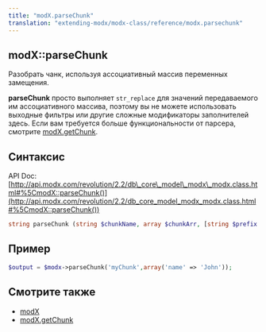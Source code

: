 ```yaml
---
title: "modX.parseChunk"
translation: "extending-modx/modx-class/reference/modx.parsechunk"
---
```


## modX::parseChunk

Разобрать чанк, используя ассоциативный массив переменных замещения.

**parseChunk** просто выполняет `str_replace` для значений передаваемого им ассоциативного массива, поэтому вы не можете использовать выходные фильтры или другие сложные модификаторы заполнителей здесь. Если вам требуется больше функциональности от парсера, смотрите [modX.getChunk](extending-modx/modx-class/reference/modx.getchunk "modX.getChunk").

## Синтаксис

API Doc: [http://api.modx.com/revolution/2.2/db\_core\_model\_modx\_modx.class.html#%5CmodX::parseChunk()](http://api.modx.com/revolution/2.2/db_core_model_modx_modx.class.html#%5CmodX::parseChunk())

``` php
string parseChunk (string $chunkName, array $chunkArr, [string $prefix = '[[+'], [string $suffix = ']]'])
```

## Пример

``` php
$output = $modx->parseChunk('myChunk',array('name' => 'John'));
```

## Смотрите также

- [modX](extending-modx/core-model/modx "modX")
- [modX.getChunk](extending-modx/modx-class/reference/modx.getchunk "modX.getChunk")
